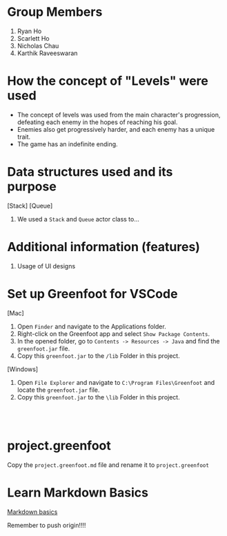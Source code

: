 # Group Members
1. Ryan Ho
2. Scarlett Ho
3. Nicholas Chau
4. Karthik Raveeswaran

# How the concept of "Levels" were used
* The concept of levels was used from the main character's progression, defeating each enemy in the hopes of reaching his goal.
* Enemies also get progressively harder, and each enemy has a unique trait.
* The game has an indefinite ending. 

# Data structures used and its purpose 

[Stack] [Queue]
1. We used a `Stack` and `Queue` actor class to...

# Additional information (features)

1. Usage of UI designs










# Set up Greenfoot for VSCode
[Mac]
1. Open `Finder` and navigate to the Applications folder.
2. Right-click on the Greenfoot app and select `Show Package Contents`.
3. In the opened folder, go to `Contents -> Resources -> Java` and find the `greenfoot.jar` file.
4. Copy this `greenfoot.jar` to the `/lib` Folder in this project.

[Windows]
1. Open `File Explorer` and navigate to `C:\Program Files\Greenfoot` and locate the `greenfoot.jar` file.
2. Copy this `greenfoot.jar` to the `\lib` Folder in this project.

<br>
<br>

# project.greenfoot
Copy the `project.greenfoot.md` file and rename it to `project.greenfoot`

# Learn Markdown Basics
[Markdown basics](https://www.markdownguide.org/getting-started/)

Remember to push origin!!!!

